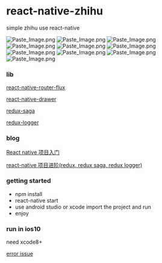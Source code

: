 # react-native-zhihu
simple zhihu use react-native

![Paste_Image.png](http://upload-images.jianshu.io/upload_images/1407686-7b88de62c6d87481.png?imageMogr2/auto-orient/strip%7CimageView2/2/w/240)
![Paste_Image.png](http://upload-images.jianshu.io/upload_images/1407686-827cad32c186d8e3.png?imageMogr2/auto-orient/strip%7CimageView2/2/w/240)
![Paste_Image.png](http://upload-images.jianshu.io/upload_images/1407686-bbe6858f1697f484.png?imageMogr2/auto-orient/strip%7CimageView2/2/w/240)
![Paste_Image.png](http://upload-images.jianshu.io/upload_images/1407686-be4ebdb5dd56b464.png?imageMogr2/auto-orient/strip%7CimageView2/2/w/240)
![Paste_Image.png](http://upload-images.jianshu.io/upload_images/1407686-51410ca0de08ebf4.png?imageMogr2/auto-orient/strip%7CimageView2/2/w/240)
![Paste_Image.png](http://upload-images.jianshu.io/upload_images/1407686-e5ac5b51701dcf17.png?imageMogr2/auto-orient/strip%7CimageView2/2/w/240)
![Paste_Image.png](http://upload-images.jianshu.io/upload_images/1407686-3392ea554464666f.png?imageMogr2/auto-orient/strip%7CimageView2/2/w/240)
![Paste_Image.png](http://upload-images.jianshu.io/upload_images/1407686-f1aa7e7bbc4c90e2.png?imageMogr2/auto-orient/strip%7CimageView2/2/w/240)
![Paste_Image.png](http://upload-images.jianshu.io/upload_images/1407686-8009e963427a0a25.png?imageMogr2/auto-orient/strip%7CimageView2/2/w/240)
![Paste_Image.png](http://upload-images.jianshu.io/upload_images/1407686-1855d1e6ebecdefc.png?imageMogr2/auto-orient/strip%7CimageView2/2/w/240)


### lib

[react-native-router-flux](https://github.com/aksonov/react-native-router-flux)

[react-native-drawer](https://github.com/root-two/react-native-drawer)

[redux-saga](https://github.com/yelouafi/redux-saga)

[redux-logger](https://github.com/evgenyrodionov/redux-logger)

### blog
[React native 项目入门](http://www.jianshu.com/p/4662721756b8)

[react-native 项目进阶(redux, redux saga, redux logger)](http://www.jianshu.com/p/27fe63d14439)
### getting started
 * npm install
 * react-native start
 * use android studio or xcode import the project and run 
 * enjoy
 
### run in ios10
need xcode8+

[error issue](https://github.com/facebook/react-native/issues/8108)
